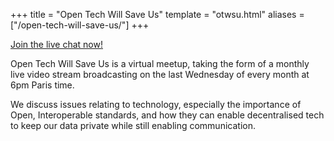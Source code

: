 +++
title = "Open Tech Will Save Us"
template = "otwsu.html"
aliases = ["/open-tech-will-save-us/"]
+++

[Join the live chat now!](https://matrix.to/#/#otwsu:matrix.org)

Open Tech Will Save Us is a virtual meetup, taking the form of a monthly live
video stream broadcasting on the last Wednesday of every month at 6pm Paris
time.

We discuss issues relating to technology, especially the importance of Open,
Interoperable standards, and how they can enable decentralised tech to keep our
data private while still enabling communication.
